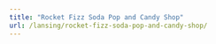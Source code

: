 ```yaml
---
title: "Rocket Fizz Soda Pop and Candy Shop"
url: /lansing/rocket-fizz-soda-pop-and-candy-shop/
---
```

